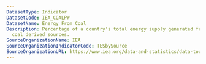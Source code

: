 ```yaml
---
DatasetType: Indicator
DatasetCode: IEA_COALPW
DatasetName: Energy From Coal
Description: Percentage of a country's total energy supply generated from coal and
  coal derived sources.
SourceOrganizationName: IEA
SourceOrganizationIndicatorCode: TESbySource
SourceOrganizationURL: https://www.iea.org/data-and-statistics/data-tools/energy-statistics-data-browser?country=WORLD&fuel=Energy%20supply&indicator=TESbySource
---
```


